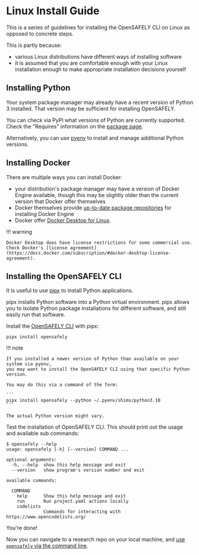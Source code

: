 # Linux Install Guide

This is a series of guidelines for installing the OpenSAFELY CLI on Linux
as opposed to concrete steps.

This is partly because:

* various Linux distributions have different ways of installing software
* it is assumed that you are comfortable enough with your Linux installation enough to make appropriate installation decisions yourself

## Installing Python

Your system package manager may already have a recent version of Python 3 installed.
That version may be sufficient for installing OpenSAFELY.

You can check via PyPI what versions of Python are currently supported.
Check the "Requires" information on the [package page](https://pypi.org/project/opensafely/).

Alternatively, you can use [pyenv](https://github.com/pyenv/pyenv) to install and manage additional Python versions.

## Installing Docker

There are multiple ways you can install Docker:

* your distribution's package manager may have a version of Docker Engine available,
  though this may be slightly older than the current version that Docker offer themselves
* Docker themselves provide [up-to-date package repositories](https://docs.docker.com/engine/install/) for installing Docker Engine
* Docker offer [Docker Desktop for Linux](https://docs.docker.com/desktop/linux/install/).

!!! warning

    Docker Desktop does have license restrictions for some commercial use.
    Check Docker's [license agreement](https://docs.docker.com/subscription/#docker-desktop-license-agreement).

## Installing the OpenSAFELY CLI

It is useful to use [pipx](https://github.com/pypa/pipx) to install Python applications.

pipx installs Python software into a Python virtual environment.
pipx allows you to isolate Python package installations for different software, 
and still easily run that software.

Install the [OpenSAFELY CLI](opensafely-cli.md) with pipx:

```
pipx install opensafely
```

!!! note

    If you installed a newer version of Python than available on your system via pyenv,
    you may want to install the OpenSAFELY CLI using that specific Python version.

    You may do this via a command of the form:

    ```
    pipx install opensafely --python ~/.pyenv/shims/python3.10
    ```

    The actual Python version might vary.


Test the installation of OpenSAFELY CLI.
This should print out the usage and available sub commands:

```
$ opensafely --help
usage: opensafely [-h] [--version] COMMAND ...

optional arguments:
  -h, --help  show this help message and exit
  --version   show program's version number and exit

available commands:

  COMMAND
    help      Show this help message and exit
    run       Run project.yaml actions locally
    codelists
              Commands for interacting with https://www.opencodelists.org/
```

You're done!

Now you can navigate to a research repo on your local machine,
and [use `opensafely` via the command line](opensafely-cli.md#using-opensafely-at-the-command-line).
